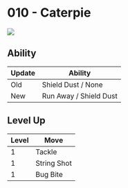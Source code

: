 # 010 - Caterpie
![][010]

## Ability

Update | Ability
---    | ---
Old    | Shield Dust / None
New    | Run Away / Shield Dust

## Level Up

Level | Move
---   | ---
  1   | Tackle
  1   | String Shot
  1   | Bug Bite

[010]: ../img/pokemon/010.png
